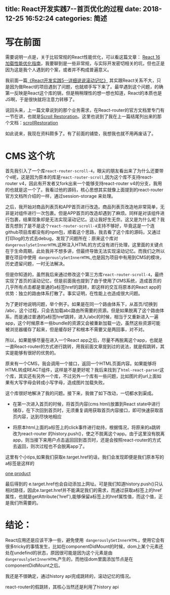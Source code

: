 title: React开发实践7--首页优化的过程
date: 2018-12-25 16:52:24
categories: 简述
  --- 



# 写在前面

需要说明一点是，关于比较常规的React性能优化，可以看这篇文章：
[React 16 加载性能优化指南](https://mp.weixin.qq.com/s?__biz=MzIzNjcwNzA2Mw==&mid=2247485902&idx=1&sn=952e0db3bc0f36b7cd4db71b17914daa&chksm=e8d28456dfa50d407e52c935cb7518cf76f1179a8bcbbac760f1685f88fd8d809ca84f5d9c3f&mpshare=1&scene=1&srcid=0720NL5okWr9xzIeEpbQmWyZ#rd)，我要聊到是一些非常规，与实际开发密切相关的坑，但也正是因为这是我个人遇到的个案，或者并不构成普遍意义。

我前面一篇[《React开发实践5--详细说说滚动记忆》](https://www.jianshu.com/p/db42bb62f69a)  其实跟React关系不大，只是因为做React的项目遇到了问题，也就顺手写下来了。最早遇到这个问题，的确第一反映是React这个库的锅，但是稍稍理性的想一想也知道，React的本质也是JS啊，于是很快就将注意力转移了。

说回头来，上一篇文章说到的那个业务需求，在React-router的官方文档里专门有一节在讲，也就是[Scroll Restoration](https://reacttraining.com/web/guides/scroll-restoration)。这里也说到了我在上一篇结尾列出来的那个文档：[scrollRestoration](https://majido.github.io/scroll-restoration-proposal/history-based-api.html#usage)

如此说来，我现在资料颇多了。有了前面的铺垫，我想我也就不用再废话了。

# CMS 这个坑

首先我引入了一个库`react-router-scroll-4`，眼尖的朋友看出来了为什么还要带个`4`呢，这是因为原本的库是`react-router-scroll`,因为这个库不支持react-router v4，因此有开发者又fork出来一个能够支持react-router v4的分支，我用的也就是这一个了。我看过他的源码，核心思想其实就像上面提到的react-router官方文档所介绍的一样，通过session-storage 来处理。

之后，我开始对商品列表页和APP首页进行改造。商品列表页改造地非常简单，无非是对组件进行一次包裹。但是APP首页的改造却遇到了麻烦。同样是对该组件进行包裹，结果现象却是无法实现滚动记忆。这让我好生无奈。这又是为什么呢？我首先想到了是不是这个`react-router-scroll-4`支持不够好，毕竟这是一个连github项目库都没有的npm包，顺着这个思路，我去看了这个库的源码，又通过打印log的方式去debug，发现了问题所在：原来这个库对` dangerouslySetInnerHTML`这种注入HTML的方式没有进行处理，这里面的关键点在于生命周期，此处我并不想多讲，但最终导致无法实现滚动记忆。而我们之所以要在项目中使用` dangerouslySetInnerHTML`,也是因为项目中有用到CMS的模块，历史遗留问题，一时无法解决。

但是你知道的，虽然我后来通过修改这个第三方库`react-router-scroll-4`，最终实现了首页的滚动记忆，但是前面我也提到了由于使用了CMS系统，造成首页的几乎所有点击都是普通的a标签href的跳转，即这样的交互将原本的React app的优势：独立的路由体系打散了。事实证明，在性能上也造成很大问题。

为了更好地说明问题，举个例子。如果是在同一个路由体系下，从首页/切换到 /abc，这个过程，只会去加载abc路由所需要的资源。但是如果脱离了这个路由体系，而是通过普通的a标签href跳转，进入/abc的时候，相当于又重新进入一遍app，这个时候原本一些bundle的资源又会被重新加载一边，虽然这些资源可能被浏览器缓存了起来，但是缓存好了和根本不需要又是两回事，对不对。

所以，如果能够尽量在进入一个React app之后，尽量不再脱离这个app，也就是一直React-router的方式进行跳转，用我前面文章提到过的说法，就是假跳转，其实是能够有很好的优势的。

原来有一个CMS，我会调用一个接口，返回一个HTML页面内容。如果能够将HTML转成REACT组件，这样是不是更好呢？我后来找到了`html-react-parser`这个库，其实还有另外一个库，不过另外一个库有一些问题，比如图片的url上面如果有大写字母会转成小写字母，造成图片加载失败。

这个库很好地解决了我的问题。接下来，我做了如下改动，一切都水到渠成。

- 在第一次进入首页的时候，将首页内容(cms html)放置到React state中进行储存，在下次回到首页时，无须重复调用获取首页内容接口，即可快速获取首页内容，达到尽快地相应

- 将原本html上面的a标签上的click事件进行劫持，根据情况，将原来的a跳转改为react-router 的history.push()，使之不脱离这个app。由于这里没有脱离app，则当接下来用户点击返回回到首页时，还是会按照react-router的方式去返回，则次过程也不会脱离app了。

这里有个小tips,如果我们获取e.target.href的话，我们会发现即便是我们原本写的a标签是这样的

<a href="/product/1">one product</a>

最后得到的 e.target.href也会自动添加上网址。可是我们知道history.push()只认相对路径，因此e.target.href并不能满足我们的需求，而通过获取a标签上的href属性，也就是getAttribute('href'),能够保留a标签上的href属性值，而这个值，正是我们所需要的。



# 结论：

React应用还是应该干净一些，避免使用` dangerouslySetInnerHTML`，使用它会有很多tricky的事情发生，比如在componentDidMount的时候，dom上某个元素还处在undefind的状态，原因很可能是因为这个元素是由` dangerouslySetInnerHTML`产生的，而他往dom里面添加节点是在componentDidMount之后。

我还是不很确定，通过history api完成跳转的，滚动记忆的情况。

react-router的假跳转，其核心当然还是利用了history api




